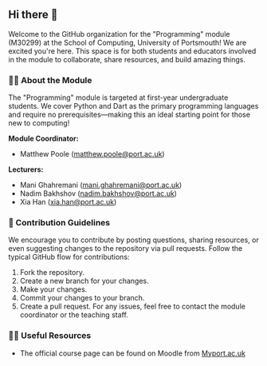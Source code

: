 ## Hi there 👋
Welcome to the GitHub organization for the "Programming" module (M30299) at the School of Computing, University of Portsmouth! We are excited you're here. This space is for both students and educators involved in the module to collaborate, share resources, and build amazing things.

### 🙋‍♀️ About the Module
The "Programming" module is targeted at first-year undergraduate students. We cover Python and Dart as the primary programming languages and require no prerequisites—making this an ideal starting point for those new to computing!

**Module Coordinator:**  
- Matthew Poole (matthew.poole@port.ac.uk)

**Lecturers:**  
- Mani Ghahremani (mani.ghahremani@port.ac.uk)
- Nadim Bakhshov (nadim.bakhshov@port.ac.uk)
- Xia Han (xia.han@port.ac.uk)
### 🌈 Contribution Guidelines
We encourage you to contribute by posting questions, sharing resources, or even suggesting changes to the repository via pull requests. Follow the typical GitHub flow for contributions:
1. Fork the repository.
2. Create a new branch for your changes.
3. Make your changes.
4. Commit your changes to your branch.
5. Create a pull request.
For any issues, feel free to contact the module coordinator or the teaching staff.
### 👩‍💻 Useful Resources
- The official course page can be found on Moodle from [Myport.ac.uk](https://myport.port.ac.uk)
